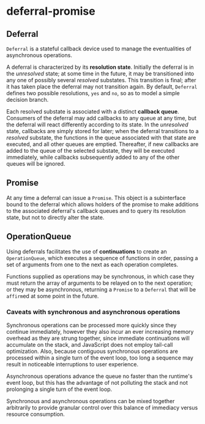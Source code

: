 # deferral-promise

## Deferral

`Deferral` is a stateful callback device used to manage the eventualities of asynchronous operations.

A deferral is characterized by its **resolution state**. Initially the deferral is in the *unresolved* state; at some time in the future, it may be transitioned into any one of possibly several *resolved* substates. This transition is final; after it has taken place the deferral may not transition again. By default, `Deferral` defines two possible resolutions, `yes` and `no`, so as to model a simple decision branch.

Each resolved substate is associated with a distinct **callback queue**. Consumers of the deferral may add callbacks to any queue at any time, but the deferral will react differently according to its state. In the *unresolved* state, callbacks are simply stored for later; when the deferral transitions to a *resolved* substate, the functions in the queue associated with that state are executed, and all other queues are emptied. Thereafter, if new callbacks are added to the queue of the selected substate, they will be executed immediately, while callbacks subsequently added to any of the other queues will be ignored.

## Promise

At any time a deferral can issue a `Promise`. This object is a subinterface bound to the deferral which allows holders of the promise to make additions to the associated deferral's callback queues and to query its resolution state, but not to directly alter the state.

## OperationQueue

Using deferrals facilitates the use of **continuations** to create an `OperationQueue`, which executes a sequence of functions in order, passing a set of arguments from one to the next as each operation completes.

Functions supplied as operations may be synchronous, in which case they must return the array of arguments to be relayed on to the next operation; or they may be asynchronous, returning a `Promise` to a `Deferral` that will be `affirm`ed at some point in the future.

### Caveats with synchronous and asynchronous operations

Synchronous operations can be processed more quickly since they continue immediately, however they also incur an ever increasing memory overhead as they are strung together, since immediate continuations will accumulate on the stack, and JavaScript does not employ tail-call optimization. Also, because contiguous synchronous operations are processed within a single turn of the event loop, too long a sequence may result in noticeable interruptions to user experience.

Asynchronous operations advance the queue no faster than the runtime's event loop, but this has the advantage of not polluting the stack and not prolonging a single turn of the event loop.

Synchronous and asynchronous operations can be mixed together arbitrarily to provide granular control over this balance of immediacy versus resource consumption.
